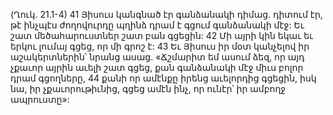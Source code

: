(Ղուկ. 21.1-4)
41 Յիսուս կանգնած էր գանձանակի դիմաց. դիտում էր, թէ ինչպէս ժողովուրդը պղինձ դրամ է գցում գանձանակի մէջ: Եւ շատ մեծահարուստներ շատ բան գցեցին: 42 Մի այրի կին եկաւ եւ երկու լումայ գցեց, որ մի գրոշ է: 43 Եւ Յիսուս իր մօտ կանչելով իր աշակերտներին՝ նրանց ասաց. «Ճշմարիտ եմ ասում ձեզ, որ այդ չքաւոր այրին աւելի շատ գցեց, քան գանձանակի մէջ միւս բոլոր դրամ գցողները, 44 քանի որ ամէնքը իրենց աւելորդից գցեցին, իսկ նա, իր չքաւորութիւնից, գցեց ամէն ինչ, որ ունէր՝ իր ամբողջ ապրուստը»:
